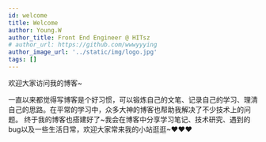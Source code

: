```yaml
---
id: welcome
title: Welcome
author: Young.W
author_title: Front End Engineer @ HITsz
# author_url: https://github.com/wwwyyying
author_image_url: '../static/img/logo.jpg'
tags: []
---
```


欢迎大家访问我的博客~

<!--truncate-->
一直以来都觉得写博客是个好习惯，可以锻炼自己的文笔、记录自己的学习、理清自己的思路。在平常的学习中，众多大神的博客也帮助我解决了不少技术上的问题。
终于我的博客也搭建好了~我会在博客中分享学习笔记、技术研究、遇到的bug以及一些生活日常，欢迎大家常来我的小站逛逛~♥♥♥
